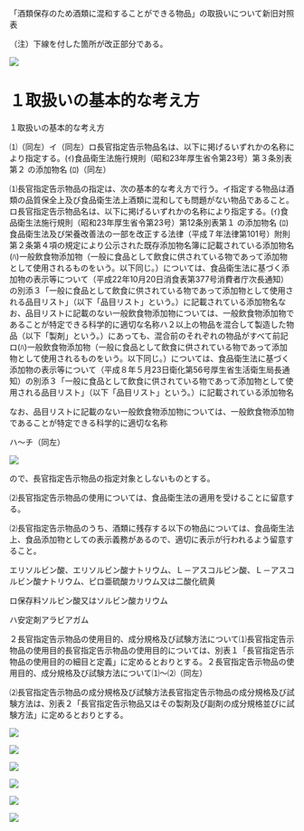 「酒類保存のため酒類に混和することができる物品」の取扱いについて新旧対照表

（注）下線を付した箇所が改正部分である。

![](https://www.nta.go.jp/tmp/2862f271-ddff-4027-904d-910718a8b710/images/ae14958b0c0c8173dbdca446ed6d43023393b71b8c2cc91ea8091895c0ef4013.jpg)

# １取扱いの基本的な考え方

１取扱いの基本的な考え方

⑴（同左）イ（同左）ロ長官指定告示物品名は、以下に掲げるいずれかの名称により指定する。(ｲ)食品衛生法施行規則（昭和23年厚生省令第23号）第３条別表第２ の添加物名 (ﾛ)（同左）

⑴長官指定告示物品の指定は、次の基本的な考え方で行う。イ指定する物品は酒類の品質保全上及び食品衛生法上酒類に混和しても問題がない物品であること。ロ長官指定告示物品名は、以下に掲げるいずれかの名称により指定する。(ｲ)食品衛生法施行規則（昭和23年厚生省令第23号）第12条別表第１ の添加物名 (ﾛ)食品衛生法及び栄養改善法の一部を改正する法律（平成７年法律第101号）附則第２条第４項の規定により公示された既存添加物名簿に記載されている添加物名(ﾊ)一般飲食物添加物（一般に食品として飲食に供されている物であって添加物として使用されるものをいう。以下同じ。）については、食品衛生法に基づく添加物の表示等について（平成22年10月20日消食表第377号消費者庁次長通知）の別添３「一般に食品として飲食に供されている物であって添加物として使用される品目リスト」（以下「品目リスト」という。）に記載されている添加物名なお、品目リストに記載のない一般飲食物添加物については、一般飲食物添加物であることが特定できる科学的に適切な名称ハ２以上の物品を混合して製造した物品（以下「製剤」という。）にあっても、混合前のそれぞれの物品がすべて前記ロ(ﾊ)一般飲食物添加物（一般に食品として飲食に供されている物であって添加物として使用されるものをいう。以下同じ。）については、食品衛生法に基づく添加物の表示等について（平成８年５月23日衛化第56号厚生省生活衛生局長通知）の別添３「一般に食品として飲食に供されている物であって添加物として使用される品目リスト」（以下「品目リスト」という。）に記載されている添加物名

なお、品目リストに記載のない一般飲食物添加物については、一般飲食物添加物であることが特定できる科学的に適切な名称

ハ～チ（同左）

![](https://www.nta.go.jp/tmp/2862f271-ddff-4027-904d-910718a8b710/images/75750fc24b96fec10dec6765324bc717a8b63adb079e7240ec30b75cc9420585.jpg)

ので、長官指定告示物品の指定対象としないものとする。

⑵長官指定告示物品の使用については、食品衛生法の適用を受けることに留意する。

⑵長官指定告示物品のうち、酒類に残存する以下の物品については、食品衛生法上、食品添加物としての表示義務があるので、適切に表示が行われるよう留意すること。

エリソルビン酸、エリソルビン酸ナトリウム、Ｌ－アスコルビン酸、Ｌ－アスコルビン酸ナトリウム、ピロ亜硫酸カリウム又は二酸化硫黄

ロ保存料ソルビン酸又はソルビン酸カリウム

ハ安定剤アラビアガム

２長官指定告示物品の使用目的、成分規格及び試験方法について⑴長官指定告示物品の使用目的長官指定告示物品の使用目的については、別表１「長官指定告示物品の使用目的の細目と定義」に定めるとおりとする。２長官指定告示物品の使用目的、成分規格及び試験方法について⑴～⑵（同左）

⑵長官指定告示物品の成分規格及び試験方法長官指定告示物品の成分規格及び試験方法は、別表２「長官指定告示物品又はその製剤及び副剤の成分規格並びに試験方法」に定めるとおりとする。

![](https://www.nta.go.jp/tmp/2862f271-ddff-4027-904d-910718a8b710/images/fe2e17e5cbd4773cb72dee3443bc34d706d0c0144685ff857d06b9af5beff3a2.jpg)

![](https://www.nta.go.jp/tmp/2862f271-ddff-4027-904d-910718a8b710/images/2adceba016202c025624b62ad1f55fa3b48b857e98540492ea9583ff034258de.jpg)

![](https://www.nta.go.jp/tmp/2862f271-ddff-4027-904d-910718a8b710/images/0f818af8f51e51ede64d1bacae7c5308c36d76b3741d7d33ad3cb774f3c2c859.jpg)

![](https://www.nta.go.jp/tmp/2862f271-ddff-4027-904d-910718a8b710/images/f006db7e9685acd71151e42b158acc8f9e0f2b8accd577b3dca489f2393fd9ed.jpg)

![](https://www.nta.go.jp/tmp/2862f271-ddff-4027-904d-910718a8b710/images/eb7ce575fe630f5c58a34a37ace6d5b5e29c84a0d388be7f62d6de51e874c1af.jpg)

![](https://www.nta.go.jp/tmp/2862f271-ddff-4027-904d-910718a8b710/images/db0c58d477fe127142363daea35bf1dfd7f2cb44b38fef3b3e42ae738e3ecf81.jpg)